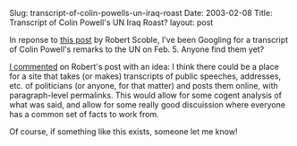 Slug: transcript-of-colin-powells-un-iraq-roast
Date: 2003-02-08
Title: Transcript of Colin Powell's UN Iraq Roast?
layout: post

In reponse to <a href="http://radio.weblogs.com/0001011/2003/02/07.html#a2202">this post</a> by Robert Scoble, I&#39;ve been Googling for a transcript of Colin Powell&#39;s remarks to the UN on Feb. 5. Anyone find them yet?

<a href="http://www.haloscan.com/comments.php?user=scoble&amp;comment=2202#497">I commented</a> on Robert&#39;s post with an idea: I think there could be a place for a site that takes (or makes) transcripts of public speeches, addresses, etc. of politicians (or anyone, for that matter) and posts them online, with paragraph-level permalinks. This would allow for some cogent analysis of what was said, and allow for some really good discuission where everyone has a common set of facts to work from.

Of course, if something like this exists, someone let me know!
